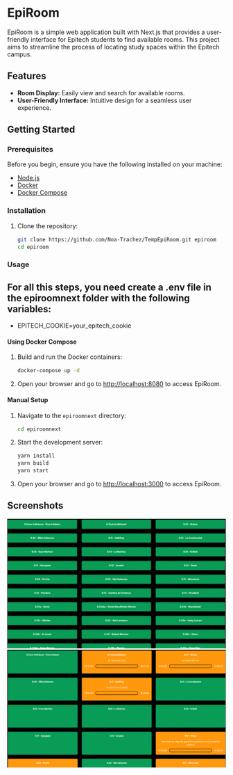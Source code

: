 # EpiRoom

EpiRoom is a simple web application built with Next.js that provides a user-friendly interface for Epitech students to find available rooms. This project aims to streamline the process of locating study spaces within the Epitech campus.

## Features

- **Room Display:** Easily view and search for available rooms.
- **User-Friendly Interface:** Intuitive design for a seamless user experience.

## Getting Started

### Prerequisites

Before you begin, ensure you have the following installed on your machine:

- [Node.js](https://nodejs.org/)
- [Docker](https://www.docker.com/)
- [Docker Compose](https://docs.docker.com/compose/)

### Installation

1. Clone the repository:

    ```bash
    git clone https://github.com/Noa-Trachez/TempEpiRoom.git epiroom
    cd epiroom
    ```

### Usage

## For all this steps, you need create a .env file in the epiroomnext folder with the following variables:
- EPITECH_COOKIE=your_epitech_cookie

#### Using Docker Compose

1. Build and run the Docker containers:

    ```bash
    docker-compose up -d
    ```

2. Open your browser and go to [http://localhost:8080](http://localhost:8080) to access EpiRoom.

#### Manual Setup

1. Navigate to the `epiroomnext` directory:

    ```bash
    cd epiroomnext
    ```

2. Start the development server:

    ```bash
    yarn install
    yarn build
    yarn start
    ```

3. Open your browser and go to [http://localhost:3000](http://localhost:3000) to access EpiRoom.

## Screenshots
![img.png](img.png)
![img_1.png](img_1.png)
